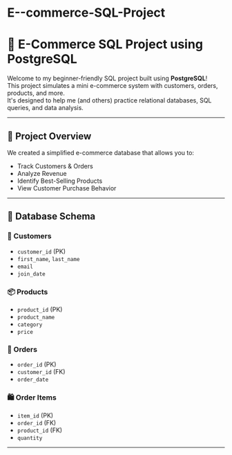# E--commerce-SQL-Project
# 🛒 E-Commerce SQL Project using PostgreSQL

Welcome to my beginner-friendly SQL project built using **PostgreSQL**!  
This project simulates a mini e-commerce system with customers, orders, products, and more.  
It's designed to help me (and others) practice relational databases, SQL queries, and data analysis.

---

## 📂 Project Overview

We created a simplified e-commerce database that allows you to:

- Track Customers & Orders
- Analyze Revenue
- Identify Best-Selling Products
- View Customer Purchase Behavior

---

## 🧱 Database Schema

### 🧍 Customers
- `customer_id` (PK)
- `first_name`, `last_name`
- `email`
- `join_date`

### 📦 Products
- `product_id` (PK)
- `product_name`
- `category`
- `price`

### 📑 Orders
- `order_id` (PK)
- `customer_id` (FK)
- `order_date`

### 🛍 Order Items
- `item_id` (PK)
- `order_id` (FK)
- `product_id` (FK)
- `quantity`

---
